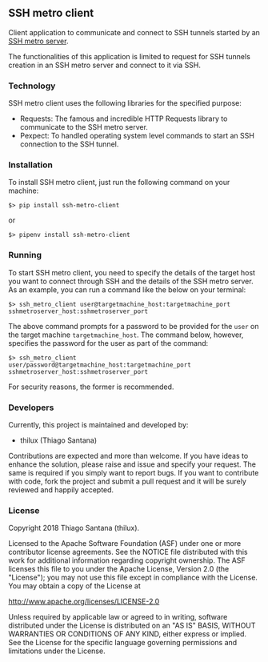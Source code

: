 ## SSH metro client

Client application to communicate and connect to SSH tunnels started by an [SSH metro server]().

The functionalities of this application is limited to request for SSH tunnels creation in an SSH metro server and connect to it via SSH.

### Technology

SSH metro client uses the following libraries for the specified purpose:

* Requests: The famous and incredible HTTP Requests library to communicate to the SSH metro server.
* Pexpect: To handled operating system level commands to start an SSH connection to the SSH tunnel.

### Installation

To install SSH metro client, just run the following command on your machine:

```
$> pip install ssh-metro-client
```

or

```
$> pipenv install ssh-metro-client
```

### Running

To start SSH metro client, you need to specify the details of the target host you want to connect through SSH and the details of the SSH metro server. As an example, you can run a command like the below on your terminal:

```
$> ssh_metro_client user@targetmachine_host:targetmachine_port sshmetroserver_host:sshmetroserver_port
```

The above command prompts for a password to be provided for the `user` on the target machine `targetmachine_host`. The command below, however, specifies the password for the user as part of the command:

```
$> ssh_metro_client user/password@targetmachine_host:targetmachine_port sshmetroserver_host:sshmetroserver_port
```

For security reasons, the former is recommended.

### Developers

Currently, this project is maintained and developed by:

* thilux (Thiago Santana)

Contributions are expected and more than welcome. If you have ideas to enhance the solution, please raise and issue and specify your request. The same is required if you simply want to report bugs. If you want to contribute with code, fork the project and submit a pull request and it will be surely reviewed and happily accepted.

### License

Copyright 2018 Thiago Santana (thilux).

Licensed to the Apache Software Foundation (ASF) under one or more contributor license agreements. See the NOTICE file distributed with this work for additional information regarding copyright ownership. The ASF licenses this file to you under the Apache License, Version 2.0 (the "License"); you may not use this file except in compliance with the License. You may obtain a copy of the License at

http://www.apache.org/licenses/LICENSE-2.0

Unless required by applicable law or agreed to in writing, software distributed under the License is distributed on an "AS IS" BASIS, WITHOUT WARRANTIES OR CONDITIONS OF ANY KIND, either express or implied. See the License for the specific language governing permissions and limitations under the License.